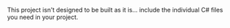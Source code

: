 This project isn't designed to be built as it is... include the individual C# files you need in your project.
